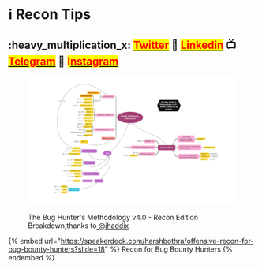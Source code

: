 # ℹ Recon Tips

## &#x20;:heavy\_multiplication\_x: [<mark style="color:red;">Twitter</mark>](https://twitter.com/Cipher0ps\_tech?t=MlqumIay8I49eWwhjgrotg\&s=09) :link: [<mark style="color:red;">Linkedin</mark>](https://www.linkedin.com/company/cipherops/) :tv: [<mark style="color:red;">Telegram</mark>](https://t.me/cipherops\_tech) :tada: <mark style="color:red;">I</mark>[<mark style="color:red;">nstagram</mark>](https://instagram.com/cipherops\_tech?igshid=MzNlNGNkZWQ4Mg==)

<div data-full-width="false">

<figure><img src="../../.gitbook/assets/image (4).png" alt=""><figcaption><p>The Bug Hunter's Methodology v4.0 - Recon Edition Breakdown,thanks to<a href="https://t.me/jhaddix"> @jhaddix</a></p></figcaption></figure>

</div>

{% embed url="https://speakerdeck.com/harshbothra/offensive-recon-for-bug-bounty-hunters?slide=18" %}
Recon for Bug Bounty Hunters
{% endembed %}

